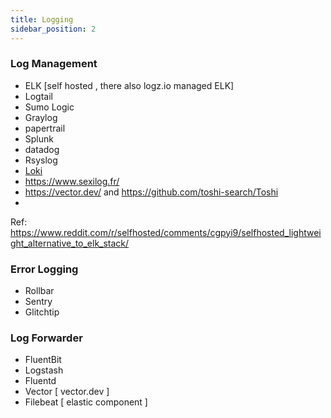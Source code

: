 ```yaml
---
title: Logging
sidebar_position: 2
---
```


### Log Management
- ELK [self hosted , there also logz.io managed ELK]
- Logtail
- Sumo Logic
- Graylog
- papertrail
- Splunk
- datadog
- Rsyslog
- [Loki](https://grafana.com/oss/loki/)
- https://www.sexilog.fr/
- https://vector.dev/ and https://github.com/toshi-search/Toshi
-

Ref: https://www.reddit.com/r/selfhosted/comments/cgpyi9/selfhosted_lightweight_alternative_to_elk_stack/

### Error Logging 

- Rollbar
- Sentry
- Glitchtip

### Log Forwarder

- FluentBit
- Logstash
- Fluentd
- Vector [ vector.dev ]
- Filebeat [ elastic component ]